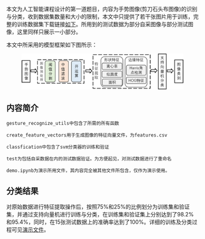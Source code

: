 
本文为人工智能课程设计的第一道题目，内容为手势图像(剪刀石头布图像)的识别与分类，收到数据集数量和大小的限制，本文中只提供了若干张图片用于训练，完整的训练数据集下载链接[如下](https://storage.googleapis.com/laurencemoroney-blog.appspot.com/rps.zip)。所用到的测试数据为部分自采图像与部分测试图像，这里同样只展示一小部分。

本文中所采用的模型框架如下图所示：

<figure>
<center>
<img src="pictures/svm框架.png">
</center>
</figure>

## 内容简介

```
gesture_recognize_utils中包含了所需的所有函数
```
```
create_feature_vectors用于生成图像的特征向量文件，为features.csv
```
```
classfication中包含了svm分类器的训练和验证
```
```
test为包括自采数据在内的测试数据验证。为方便起见，对测试数据进行了重命名
```
```
demo.ipynb为演示所用文件，其内容完全被其他文件所包含，仅作为演示使用。
```
## 分类结果

对原始数据进行特征提取操作后，按照75%和25%的比例划分为训练集和验证集，并通过支持向量机进行训练与分类，在训练集和验证集上分别达到了98.2%和95.4%，同时，在15张测试数据上的准确率达到了100%。详细的训练及分类过程可见[演示文件](./demo.ipynb)。